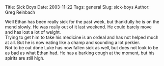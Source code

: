 Title: Sick Boys
Date: 2003-11-22
Tags: general
Slug: sick-boys
Author: Greg Reinbach

Well Ethan has been really sick for the past week, but thankfully he is on the mend slowly. He was really out of it last weekend. He could barely move and has lost a lot of weight.
<br />
Trying to get him to take his medicine is an ordeal and has not helped much at all. But he is now eating like a champ and sounding a lot perkier.
<br />
Not to be out done Luke has now fallen sick as well, but does not look to be as bad as what Ethan had. He has a barking cough at the moment, but his spirits are still high.
